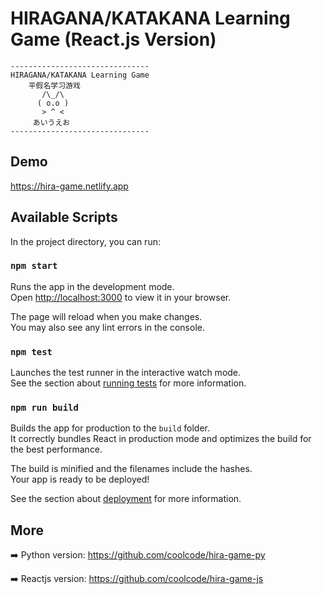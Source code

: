 # HIRAGANA/KATAKANA Learning Game (React.js Version)
```
-------------------------------
HIRAGANA/KATAKANA Learning Game
    平假名学习游戏
       /\_/\  
      ( o.o ) 
       > ^ <
     あいうえお
-------------------------------
```

## Demo

https://hira-game.netlify.app

## Available Scripts

In the project directory, you can run:

### `npm start`

Runs the app in the development mode.\
Open [http://localhost:3000](http://localhost:3000) to view it in your browser.

The page will reload when you make changes.\
You may also see any lint errors in the console.

### `npm test`

Launches the test runner in the interactive watch mode.\
See the section about [running tests](https://facebook.github.io/create-react-app/docs/running-tests) for more information.

### `npm run build`

Builds the app for production to the `build` folder.\
It correctly bundles React in production mode and optimizes the build for the best performance.

The build is minified and the filenames include the hashes.\
Your app is ready to be deployed!

See the section about [deployment](https://facebook.github.io/create-react-app/docs/deployment) for more information.

## More

➡️ Python version: https://github.com/coolcode/hira-game-py

➡️ Reactjs version: https://github.com/coolcode/hira-game-js

